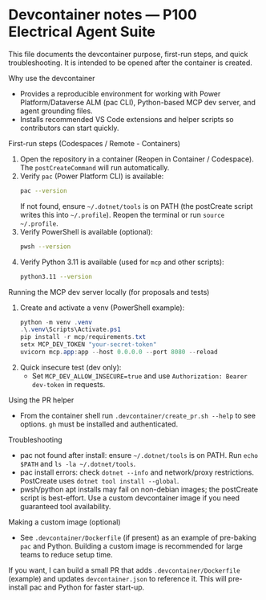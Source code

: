 # Devcontainer notes — P100 Electrical Agent Suite

This file documents the devcontainer purpose, first-run steps, and quick troubleshooting. It is intended to be opened after the container is created.

Why use the devcontainer
- Provides a reproducible environment for working with Power Platform/Dataverse ALM (pac CLI), Python-based MCP dev server, and agent grounding files.
- Installs recommended VS Code extensions and helper scripts so contributors can start quickly.

First-run steps (Codespaces / Remote - Containers)
1. Open the repository in a container (Reopen in Container / Codespace). The `postCreateCommand` will run automatically.
2. Verify `pac` (Power Platform CLI) is available:
   ```bash
   pac --version
   ```
   If not found, ensure `~/.dotnet/tools` is on PATH (the postCreate script writes this into `~/.profile`). Reopen the terminal or run `source ~/.profile`.
3. Verify PowerShell is available (optional):
   ```bash
   pwsh --version
   ```
4. Verify Python 3.11 is available (used for `mcp` and other scripts):
   ```bash
   python3.11 --version
   ```

Running the MCP dev server locally (for proposals and tests)
1. Create and activate a venv (PowerShell example):
   ```powershell
   python -m venv .venv
   .\.venv\Scripts\Activate.ps1
   pip install -r mcp/requirements.txt
   setx MCP_DEV_TOKEN "your-secret-token"
   uvicorn mcp.app:app --host 0.0.0.0 --port 8080 --reload
   ```
2. Quick insecure test (dev only):
   - Set `MCP_DEV_ALLOW_INSECURE=true` and use `Authorization: Bearer dev-token` in requests.

Using the PR helper
- From the container shell run `.devcontainer/create_pr.sh --help` to see options. `gh` must be installed and authenticated.

Troubleshooting
- pac not found after install: ensure `~/.dotnet/tools` is on PATH. Run `echo $PATH` and `ls -la ~/.dotnet/tools`.
- pac install errors: check `dotnet --info` and network/proxy restrictions. PostCreate uses `dotnet tool install --global`.
- pwsh/python apt installs may fail on non-debian images; the postCreate script is best-effort. Use a custom devcontainer image if you need guaranteed tool availability.

Making a custom image (optional)
- See `.devcontainer/Dockerfile` (if present) as an example of pre-baking `pac` and Python. Building a custom image is recommended for large teams to reduce setup time.

If you want, I can build a small PR that adds `.devcontainer/Dockerfile` (example) and updates `devcontainer.json` to reference it. This will pre-install pac and Python for faster start-up.
